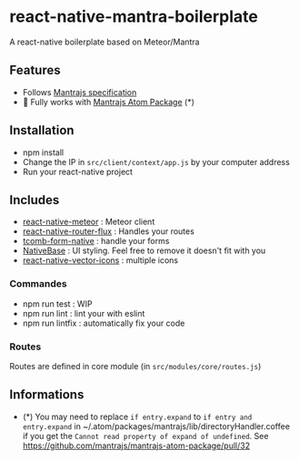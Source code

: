 # react-native-mantra-boilerplate
A react-native boilerplate based on Meteor/Mantra

## Features

* Follows [Mantrajs specification](https://kadirahq.github.io/mantra/)
* :tada: Fully works with [Mantrajs Atom Package](https://github.com/mantrajs/mantrajs-atom-package) (*)

## Installation

* npm install
* Change the IP in `src/client/context/app.js` by your computer address
* Run your react-native project

## Includes

* [react-native-meteor](https://github.com/inProgress-team/react-native-meteor) : Meteor client
* [react-native-router-flux](https://github.com/aksonov/react-native-router-flux) : Handles your routes
* [tcomb-form-native](https://github.com/gcanti/tcomb-form-native) : handle your forms
* [NativeBase](http://nativebase.io/) : UI styling. Feel free to remove it doesn't fit with you
* [react-native-vector-icons](https://github.com/oblador/react-native-vector-icons) : multiple icons

### Commandes

* npm run test : WIP
* npm run lint : lint your with eslint
* npm run lintfix : automatically fix your code

### Routes

Routes are defined in core module (in `src/modules/core/routes.js`)


## Informations

* (*) You may need to replace `if entry.expand` to `if entry and entry.expand` in ~/.atom/packages/mantrajs/lib/directoryHandler.coffee if you get the `Cannot read property of expand of undefined`. See https://github.com/mantrajs/mantrajs-atom-package/pull/32